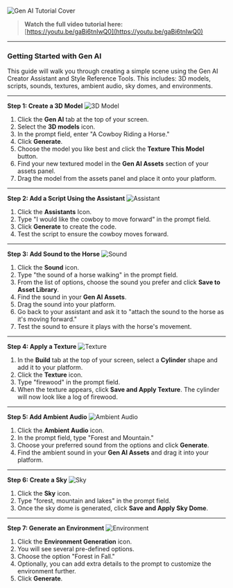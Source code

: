 ![Gen AI Tutorial Cover](/images/gen-ai-cover.png)

> **Watch the full video tutorial here:**  
> [https://youtu.be/gaBi6tnIwQ0](https://youtu.be/gaBi6tnIwQ0)

---

### **Getting Started with Gen AI**  

This guide will walk you through creating a simple scene using the Gen AI Creator Assistant and Style Reference Tools. This includes: 3D models, scripts, sounds, textures, ambient audio, sky domes, and environments.

---

**Step 1: Create a 3D Model**
![3D Model](../../images/model_image1.png)
1. Click the **Gen AI** tab at the top of your screen.  
2. Select the **3D models** icon.  
3. In the prompt field, enter "A Cowboy Riding a Horse."  
4. Click **Generate**.  
5. Choose the model you like best and click the **Texture This Model** button.  
6. Find your new textured model in the **Gen AI Assets** section of your assets panel.  
7. Drag the model from the assets panel and place it onto your platform.

---

**Step 2: Add a Script Using the Assistant**
![Assistant](../../images/assistant_image2.png)
1. Click the **Assistants** Icon.   
2. Type "I would like the cowboy to move forward" in the prompt field.  
3. Click **Generate** to create the code.  
4. Test the script to ensure the cowboy moves forward.

---

**Step 3: Add Sound to the Horse**
![Sound](../../images/sound_image3.png)
1. Click the **Sound** icon.  
2. Type "the sound of a horse walking" in the prompt field.  
3. From the list of options, choose the sound you prefer and click **Save to Asset Library**.  
4. Find the sound in your **Gen AI Assets**.  
5. Drag the sound into your platform.  
6. Go back to your assistant and ask it to "attach the sound to the horse as it's moving forward."  
7. Test the sound to ensure it plays with the horse's movement.

---

**Step 4: Apply a Texture**
![Texture](../../images/texture_image4.png)
1. In the **Build** tab at the top of your screen, select a **Cylinder** shape and add it to your platform.  
2. Click the **Texture** icon.  
3. Type "firewood" in the prompt field.  
4. When the texture appears, click **Save and Apply Texture**. The cylinder will now look like a log of firewood.

---

**Step 5: Add Ambient Audio**
![Ambient Audio](../../images/ambient_audio_image5.png)
1. Click the **Ambient Audio** icon.  
2. In the prompt field, type "Forest and Mountain."  
3. Choose your preferred sound from the options and click **Generate**.  
4. Find the ambient sound in your **Gen AI Assets** and drag it into your platform.

---

**Step 6: Create a Sky**
![Sky](../../images/sky_image6.png)
1. Click the **Sky** icon.  
2. Type "forest, mountain and lakes" in the prompt field.  
3. Once the sky dome is generated, click **Save and Apply Sky Dome**.

---

**Step 7: Generate an Environment**
![Environment](../../images/environment_image7.png)
1. Click the **Environment Generation** icon.  
2. You will see several pre-defined options.  
3. Choose the option "Forest in Fall."  
4. Optionally, you can add extra details to the prompt to customize the environment further.  
5. Click **Generate**.